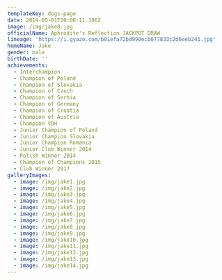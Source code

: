 ```yaml
---
templateKey: dogs-page
date: 2019-05-01T20:08:11.386Z
image: /img/jake8.jpg
officialName: Aphrodite's Reflection JACKPOT DRAW
lineage: 'https://i.gyazo.com/b01efa72bd990ecb077833c2d6eeb241.jpg'
homeName: Jake
gender: male
birthDate: ''
achievements:
  - Interchampion
  - Champion of Poland
  - Champion of Slovakia
  - Champion of Czech
  - Champion of Serbia
  - Champion of Germany
  - Champion of Croatia
  - Champion of Austria
  - Champion VDH
  - Junior Champion of Poland
  - Junior Champion Slovakia
  - Junior Champion Romania
  - Junior Club Winner 2014
  - Polish Winner 2014
  - Champion of Champions 2015
  - Club Winner 2017
galleryImages:
  - image: /img/jake1.jpg
  - image: /img/jake2.jpg
  - image: /img/jake3.jpg
  - image: /img/jake4.jpg
  - image: /img/jake5.jpg
  - image: /img/jake6.jpg
  - image: /img/jake7.jpg
  - image: /img/jake8.jpg
  - image: /img/jake9.jpg
  - image: /img/jake10.jpg
  - image: /img/jake11.jpg
  - image: /img/jake12.jpg
  - image: /img/jake13.jpg
  - image: /img/jake14.jpg
---
```


